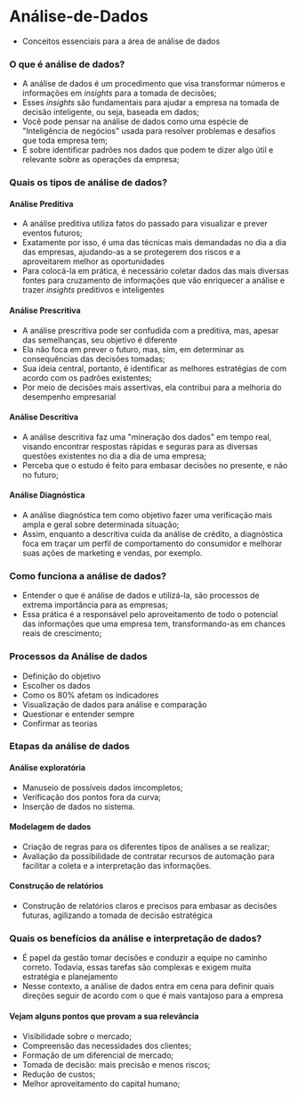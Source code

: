 # Análise-de-Dados

* Conceitos essenciais para a área de análise de dados

### O que é análise de dados?

* A análise de dados é um procedimento que visa transformar números e informações em _insights_ para a tomada de decisões;
* Esses _insights_ são fundamentais para ajudar a empresa na tomada de decisão inteligente, ou seja, baseada em dados;
* Você pode pensar na análise de dados como uma espécie de "Inteligência de negócios" usada para resolver problemas e desafios que toda empresa tem;
* É sobre identificar padrões nos dados que podem te dizer algo útil e relevante sobre as operações da empresa;

### Quais os tipos de análise de dados?

#### Análise Preditiva
* A análise preditiva utiliza fatos do passado para visualizar e prever eventos futuros;
* Exatamente por isso, é uma das técnicas mais demandadas no dia a dia das empresas, ajudando-as a se protegerem dos riscos e a aproveitarem melhor as oportunidades
* Para colocá-la em prática, é necessário coletar dados das mais diversas fontes para cruzamento de informações que vão enriquecer a análise e trazer _insights_ preditivos e inteligentes
#### Análise Prescritiva
* A análise prescritiva pode ser confudida com a preditiva, mas, apesar das semelhanças, seu objetivo é diferente
* Ela não foca em prever o futuro, mas, sim, em determinar as consequências das decisões tomadas;
* Sua ideia central, portanto, é identificar as melhores estratégias de com acordo com os padrões existentes;
* Por meio de decisões mais assertivas, ela contribui para a melhoria do desempenho empresarial
#### Análise Descritiva
* A análise descritiva faz uma "mineração dos dados" em tempo real, visando encontrar respostas rápidas e seguras para as diversas questões existentes no dia a dia de uma empresa;
* Perceba que o estudo é feito para embasar decisões no presente, e não no futuro;
#### Análise Diagnóstica
* A análise diagnóstica tem como objetivo fazer uma verificação mais ampla e geral sobre determinada situação;
* Assim, enquanto a descritiva cuida da análise de crédito, a diagnóstica foca em traçar um perfil de comportamento do consumidor e melhorar suas ações de marketing e vendas, por exemplo.

### Como funciona a análise de dados?

* Entender o que é análise de dados e utilizá-la, são processos de extrema importância para as empresas;
* Essa prática é a responsável pelo aproveitamento de todo o potencial das informações que uma empresa tem, transformando-as em chances reais de crescimento;

### Processos da Análise de dados

* Definição do objetivo
* Escolher os dados
* Como os 80% afetam os indicadores
* Visualização de dados para análise e comparação
* Questionar e entender sempre
* Confirmar as teorias

### Etapas da análise de dados

#### Análise exploratória
* Manuseio de possíveis dados imcompletos;
* Verificação dos pontos fora da curva;
* Inserção de dados no sistema.
#### Modelagem de dados
* Criação de regras para os diferentes tipos de análises a se realizar;
* Avaliação da possibilidade de contratar recursos de automação para facilitar a coleta e a interpretação das informações.
#### Construção de relatórios
* Construção de relatórios claros e precisos para embasar as decisões futuras, agilizando a tomada de decisão estratégica

### Quais os benefícios da análise e interpretação de dados?
* É papel da gestão tomar decisões e conduzir a equipe no caminho correto. Todavia, essas tarefas são complexas e exigem muita estratégia e planejamento
* Nesse contexto, a análise de dados entra em cena para definir quais direções seguir de acordo com o que é mais vantajoso para a empresa
#### Vejam alguns pontos que provam a sua relevância
* Visibilidade sobre o mercado;
* Compreensão das necessidades dos clientes;
* Formação de um diferencial de mercado;
* Tomada de decisão: mais precisão e menos riscos;
* Redução de custos;
* Melhor aproveitamento do capital humano;
